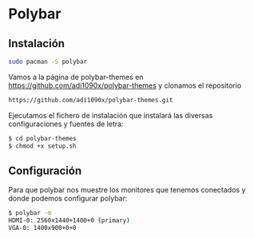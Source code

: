 # Polybar

## Instalación
```bash
sudo pacman -S polybar
```

Vamos a la página de polybar-themes en https://github.com/adi1090x/polybar-themes y clonamos el repositorio
```bash
https://github.com/adi1090x/polybar-themes.git
```

Ejecutamos el fichero de instalación que instalará las diversas configuraciones y fuentes de letra:
```bash
$ cd polybar-themes
$ chmod +x setup.sh
```

## Configuración

Para que polybar nos muestre los monitores que tenemos conectados y donde podemos configurar polybar:
```bash
$ polybar -m
HDMI-0: 2560x1440+1400+0 (primary)
VGA-0: 1400x900+0+0
```
